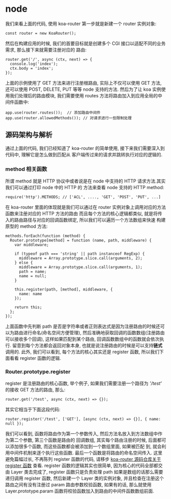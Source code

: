 # node

我们来看上面的代码, 使用 koa-router 第一步就是新建一个 router 实例对象:
```
const router = new KoaRouter();
```
然后在构建应用的时候, 我们的首要目标就是创建多个 CGI 接口以适配不同的业务需求, 那么接下来就需要注册对应的
路由:
```
router.get('/', async (ctx, next) => {
  console.log('index');
  ctx.body = 'index';
});
```
上面的示例使用了 GET 方法来进行注册根路由, 实际上不仅可以使用 GET 方法, 还可以使用 POST, DELETE, PUT 等等
node 支持的方法.
然后为了让 koa 实例使用我们处理后的路由模块, 我们需要使用 routes 方法将路由加入到应用全局的中间件函数中:
```
app.use(router.routes());  // 添加路由中间件
app.use(router.allowedMethods()); // 对请求进行一些限制处理
```
## 源码架构与解析
通过上面的代码, 我们已经知道了 koa-router 的简单使用, 接下来我们需要深入到代码中, 理解它是怎么做到匹配从
客户端传过来的请求并跳转执行对应的逻辑的.
### method 相关函数
所谓 method 就是 HTTP 协议中或者说是在 node 中支持的 HTTP 请求方法.其实我们可以通过打印 node 中的 HTTP 的
方法来查看 node 支持的 HTTP method:
```
require('http').METHODS; // ['ACL', ...., 'GET', 'POST', 'PUT', ...]
```
在 koa-router 里面的体现就是我们可以通过在 router 实例对象上调用对应的方法函数来注册对应的 HTTP 方法的路由
而且每个方法的核心逻辑都类似, 就是将传入的路由路径与对应的回调函数绑定, 所以我们可以遍历一个方法数组来快速
构建原型的 method 方法:
```
methods.forEach(function (method) {
  Router.prototype[method] = function (name, path, middleware) {
    var middleware;

    if (typeof path === 'string' || path instanceof RegExp) {
      middleware = Array.prototype.slice.call(arguments, 2);
    } else {
      middleware = Array.prototype.slice.call(arguments, 1);
      path = name;
      name = null;
    }

    this.register(path, [method], middleware, {
      name: name
    });

    return this;
  };
});
```
上面函数中先判断 path 是否是字符串或者正则表达式是因为注册路由的时候还可以为路由进行命名(命名空间方便管理), 然后准确地获取回调的函数数组(注册路由可以接收多个回调), 这样如果匹配到某个路由, 回调函数数组中的函数就会依次执行. 留意到每个方法都会返回对象本身, 也就是说注册路由的时候是可以支持**链式**调用的.
此外, 我们可以看到, 每个方法的核心其实还是 register 函数, 所以我们下面看看 register 函数的逻辑.
### Router.prototype.register
register 是注册路由的核心函数, 举个例子, 如果我们需要注册一个路径为 *'/test'* 的接收 GET 方法的路由, 那么:
```
router.get('/test', async (ctx, next) => {});
```
其实它相当于下面这段代码:
```
router.register('/test', ['GET'], [async (ctx, next) => {}], { name: null });
```
我们可以看到, 函数将路由作为第一个参数传入, 然后方法名放入到方法数组中作为第二个参数, 第三个函数是路由的
回调数组, 其实每个路由注册的时候, 后面都可以添加很多个函数, 而这些函数都会被添加到一个数组里面, 如果被匹配
到, 就会利用中间件机制来逐个执行这些函数. 最后一个函数是将路由的命名空间传入.
这里避免篇幅过长, 不再陈列 register 函数的代码, 请移步 [koa-router 源码仓库关于 register 函数](https://github.com/alexmingoia/koa-router/blob/master/lib/router.js#L537) 查看.
register 函数的逻辑其实也很简单, 因为核心的代码全部都交由 Layer 类去完成了, register 函数只是负责处理 path 如果是数组的话那么需要递归调用 register 函数, 然后新建一个 Layer 类的实例对象, 并且检查在注册这个路由之间有没有注册过 param 路由参数校验函数, 如果有的话, 那么就使用 Layer.prototype.param 函数将校验函数加入到路由的中间件函数数组前面.